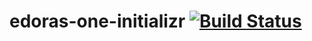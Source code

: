 # edoras-one-initializr [![Build Status](https://travis-ci.org/rvillars/edoras-one-initializr.svg?branch=master)](https://travis-ci.org/rvillars/edoras-one-initializr)